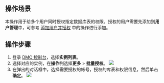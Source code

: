 ## 操作场景
本操作用于给多个用户同时授权指定数据库表的权限。授权的用户需要先添加到**用户管理**中，可参考 [添加用户并授权]() 中的操作进行添加。

## 操作步骤
1. 登录 [DMC 控制台](https://dms.cloud.tencent.com/v3/cooperations/#/)，选择**实例列表**。
2. 选择对应的实例，在**操作**列选择**更多** > **批量授权**。
   ![](https://qcloudimg.tencent-cloud.cn/raw/66ddd5fa411eccf14b495fb722985017.png)
3. 在弹出的对话框中，选择需要授权的帐号，授权的库表和权限信息，然后单击**确定**。
    ![](https://qcloudimg.tencent-cloud.cn/raw/2e65fd0edb7d71cbc5edbe5f5029abe1.png)
    

